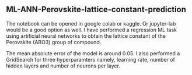 ## ML-ANN-Perovskite-lattice-constant-prediction
The notebook can be opened in google colab or kaggle. Or jupyter-lab would be a good option as well.
I have performed a regression ML task using artificial neural networks to obtain the lattice constant of the Perovskite (ABO3) group of compound.

The mean absolute error of the model is around 0.05. I also  performed a GridSearch for three hyperparamters namely, learning rate, number of hidden layers and number of neurons per layer.
